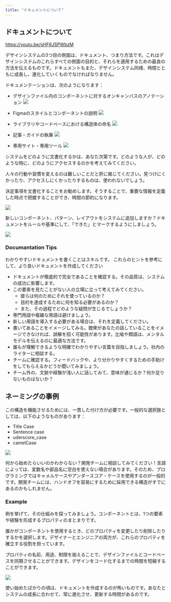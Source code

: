 ```yaml
---
title: "ドキュメントについて"
---
```

## ドキュメントについて 

https://youtu.be/sHF6JSPWbzM

デザインシステムの3つ目の側面は、ドキュメント、つまり方法です。これはデザインシステムのこれらすべての側面の目的と、それらを適用するための最良の方法を伝えるものです。ドキュメントもまた、デザインシステム同様、時間とともに成長し、進化していくものでなければなりません。

ドキュメンテーションは、次のようになります：

- デザインファイル内のコンポーネントに対するオンキャンバスのアノテーション
  ![](https://storage.googleapis.com/zenn-user-upload/3181882c9da6-20230604.png)

- Figmaのスタイルとコンポーネントの説明
  ![](https://storage.googleapis.com/zenn-user-upload/e719b7997b8c-20230604.png)

- ライブラリやコードベースにおける構造体の命名
  ![](https://storage.googleapis.com/zenn-user-upload/e0e3e9357e40-20230604.png)

- 記事・ガイドの執筆
  ![](https://storage.googleapis.com/zenn-user-upload/3824aea99ad5-20230604.png)

- 専用サイト・専用ツール
  ![](https://storage.googleapis.com/zenn-user-upload/266fbdbd3e87-20230604.png)

システムをどのように文書化するかは、あなた次第です。どのような人が、どのような時に、どのようにアクセスするのかを考えてみてください。

人々の行動や習慣を変えるのは難しいことだと肝に銘じてください。見つけにくかったり、アクセスしにくかったりするものは、使われないでしょう。

決定事項を文書化することをお勧めします。そうすることで、重要な情報を定義した時点で把握することができ、時間の節約になります。

![](https://storage.googleapis.com/zenn-user-upload/749c7de6b579-20230604.png)

新しいコンポーネント、パターン、レイアウトをシステムに追加しますか？ドキュメントをルールや基準にして、「できた」とマークするようにしましょう。

![](https://storage.googleapis.com/zenn-user-upload/d05cb2684725-20230604.png)

### Documantation Tips
わかりやすいドキュメントを書くことはスキルです。
これらのヒントを参考にして、より良いドキュメントを作成してください

- ドキュメントが徹底的で完全であることを確認する。その品質は、システムの成功に影響します。
- この要素を見たことがない人の立場に立って考えてみてください。
    - 彼らは何のためにそれを使っているのか？
    - 目的を達成するために何を知る必要があるのか？
    - また、その過程でどのような疑問が生じるでしょうか？
- 専門用語や複雑な用語は避けましょう。
- 新しい用語を導入する必要がある場合は、それを定義してください。
- 書いてあることをイメージしてみる。聴衆があなたの話していることをイメージできなければ、誤解を招く可能性があります。比喩や類語は、メンタルモデルを伝えるのに最適な方法です。
- 誰もが理解できるような明確でわかりやすい言葉を目指しましょう。社内のライターに相談する。
- チームに確認する。フィードバックや、より分かりやすくするための手助けをしてもらえるかどうか聞いてみましょう。
- チーム外の、文脈や経験が浅い人に話してみて、意味が通じるか？何か足りないものはないか？

## ネーミングの事例
この構造を機能させるためには、一貫した付け方が必要です。一般的な選択肢としては、以下のようなものがあります：

- Title Case
- Sentence case
- uderscore_case
- camelCase

![](https://storage.googleapis.com/zenn-user-upload/375da91ac5c1-20230604.png)

何から始めたらいいのかわからない？開発チームに相談してみてください！言語によっては、変数名や部品名に空白を使えない場合があります。そのため、プログラミングではキャメルケースやアンダースコア・ケースを使用するのが一般的です。開発チームには、ハンドオフを容易にするために採用できる構造がすでにあるのかもしれません。

### Example
例を挙げて、その仕組みを探ってみましょう。コンポーネントとは、1つの要素や経験を形成するプロパティのまとまりです。

誰かがコンポーネントを使用するとき、どのプロパティを変更したり削除したりするかを選択します。デザイナーとエンジニアの両方が、これらのプロパティを確立する役割を担っています。

プロパティの名前、用途、制限を揃えることで、デザインファイルとコードベースを同期させることができます。デザインをコード化するまでの時間を短縮することができます。

![](https://storage.googleapis.com/zenn-user-upload/71573b384498-20230604.png)

使い始めたばかりの頃は、ドキュメントを作成するのが怖いものです。あなたとシステムの成長に合わせて、常に進化させ、更新する時間があるのです。
